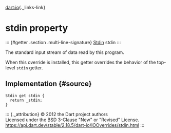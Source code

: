 [dart:io](../../dart-io/dart-io-library){._links-link}

stdin property
==============

::: {#getter .section .multi-line-signature}
[Stdin](../stdin-class) stdin
:::

The standard input stream of data read by this program.

When this override is installed, this getter overrides the behavior of
the top-level `stdin` getter.

Implementation {#source}
--------------

``` {.language-dart data-language="dart"}
Stdin get stdin {
  return _stdin;
}
```

::: {._attribution}
© 2012 the Dart project authors\
Licensed under the BSD 3-Clause \"New\" or \"Revised\" License.\
<https://api.dart.dev/stable/2.18.5/dart-io/IOOverrides/stdin.html>
:::
